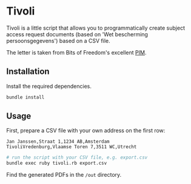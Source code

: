 # Tivoli

Tivoli is a little script that allows you to programmatically create subject
access request documents (based on 'Wet bescherming persoonsgegevens') based on
a CSV file.

The letter is taken from Bits of Freedom's excellent [PIM](https://pim.bof.nl/).

## Installation

Install the required dependencies.

```bash
bundle install
```

## Usage

First, prepare a CSV file with your own address on the first row:

```
Jan Janssen,Straat 1,1234 AB,Amsterdam
TivoliVredenburg,Vlaamse Toren 7,3511 WC,Utrecht
```

```bash
# run the script with your CSV file, e.g. export.csv
bundle exec ruby tivoli.rb export.csv
```

Find the generated PDFs in the `/out` directory.
